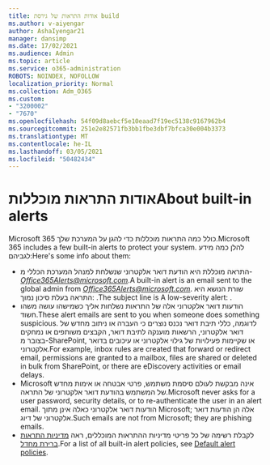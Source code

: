 ```yaml
---
title: אודות התראות של גירסת build
ms.author: v-aiyengar
author: AshaIyengar21
manager: dansimp
ms.date: 17/02/2021
ms.audience: Admin
ms.topic: article
ms.service: o365-administration
ROBOTS: NOINDEX, NOFOLLOW
localization_priority: Normal
ms.collection: Adm_O365
ms.custom:
- "3200002"
- "7670"
ms.openlocfilehash: 54f09d8aebcf5e10eaad7f19ec5138c9167962b4
ms.sourcegitcommit: 251e2e82571fb3bb1fbe3dbf7bfca30e004b3373
ms.translationtype: MT
ms.contentlocale: he-IL
ms.lasthandoff: 03/05/2021
ms.locfileid: "50482434"
---
```

# <a name="about-built-in-alerts"></a><span data-ttu-id="82e89-102">אודות התראות מוכללות</span><span class="sxs-lookup"><span data-stu-id="82e89-102">About built-in alerts</span></span>

<span data-ttu-id="82e89-103">Microsoft 365 כולל כמה התראות מוכללות כדי להגן על המערכת שלך.</span><span class="sxs-lookup"><span data-stu-id="82e89-103">Microsoft 365 includes a few built-in alerts to protect your system.</span></span> <span data-ttu-id="82e89-104">להלן כמה מידע לגביהם:</span><span class="sxs-lookup"><span data-stu-id="82e89-104">Here's some info about them:</span></span>

- <span data-ttu-id="82e89-105">התראה מוכללת היא הודעת דואר אלקטרוני שנשלחת למנהל המערכת הכללי מ- *Office365Alerts@microsoft.com*.</span><span class="sxs-lookup"><span data-stu-id="82e89-105">A built-in alert is an email sent to the global admin from *Office365Alerts@microsoft.com*.</span></span> <span data-ttu-id="82e89-106">שורת הנושא היא התראה בעלת סיכון נמוך: <name of alert policy> .</span><span class="sxs-lookup"><span data-stu-id="82e89-106">The subject line is A low-severity alert: <name of alert policy>.</span></span>
- <span data-ttu-id="82e89-107">הודעות דואר אלקטרוני אלה של התראות נשלחות אליך כשמישהו עושה משהו חשוד.</span><span class="sxs-lookup"><span data-stu-id="82e89-107">These alert emails are sent to you when someone does something suspicious.</span></span> <span data-ttu-id="82e89-108">לדוגמה, כללי תיבת דואר נכנס נוצרים כי העברה או ניתוב מחדש של דואר אלקטרוני, הרשאות מוענקה לתיבת דואר, הקבצים משותפים או נמחקים בצובר מ-SharePoint, או שקיימות פעילויות של גילוי אלקטרוני או עיכובים בדואר אלקטרוני.</span><span class="sxs-lookup"><span data-stu-id="82e89-108">For example, inbox rules are created that forward or redirect email, permissions are granted to a mailbox, files are shared or deleted in bulk from SharePoint, or there are eDiscovery activities or email delays.</span></span>
- <span data-ttu-id="82e89-109">Microsoft אינה מבקשת לעולם סיסמת משתמש, פרטי אבטחה או אימות מחדש של המשתמש בהודעת דואר אלקטרוני של התראה.</span><span class="sxs-lookup"><span data-stu-id="82e89-109">Microsoft never asks for a user password, security details, or to re-authenticate the user in an alert email.</span></span> <span data-ttu-id="82e89-110">הודעות דואר אלקטרוני כאלה אינן מתוך Microsoft; אלה הן הודעות דואר אלקטרוני של דיוג.</span><span class="sxs-lookup"><span data-stu-id="82e89-110">Such emails are not from Microsoft; they are phishing emails.</span></span>
- <span data-ttu-id="82e89-111">לקבלת רשימה של כל פריטי מדיניות ההתראות המוכללים, ראה [מדיניות התראות ברירת מחדל](https://go.microsoft.com/fwlink/?linkid=2103170).</span><span class="sxs-lookup"><span data-stu-id="82e89-111">For a list of all built-in alert policies, see [Default alert policies](https://go.microsoft.com/fwlink/?linkid=2103170).</span></span>